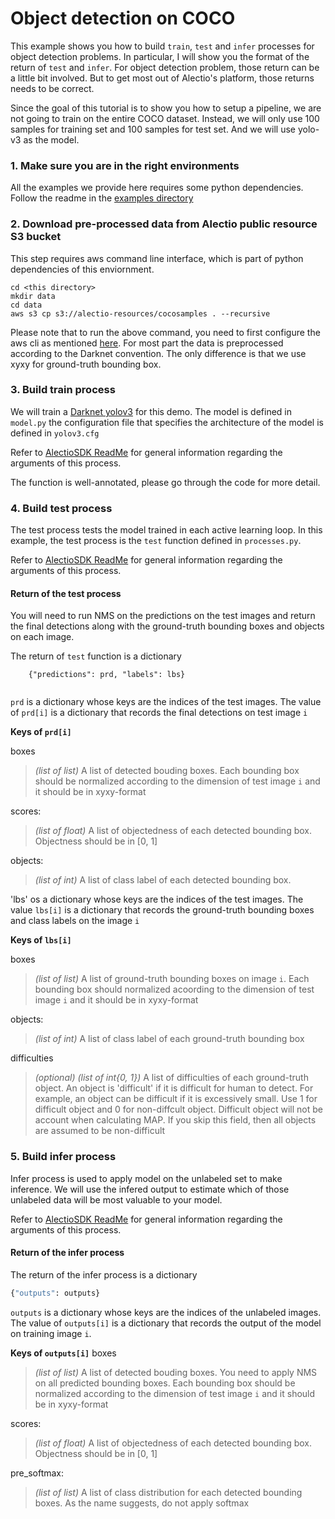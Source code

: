 # Object detection on COCO

This example shows you how to build `train`, `test` and `infer` processes
for object detection problems. In particular, I will show you the format
of the return of `test` and `infer`. For object detection problem, those
return can be a little bit involved. But to get most out of Alectio's platform,
those returns needs to be correct. 

Since the goal of this tutorial is to show you how to setup a pipeline, 
we are not going to train on the entire COCO dataset. Instead, we will 
only use 100 samples for training set and 100 samples for test set. 
And we will use yolo-v3 as the model.

### 1. Make sure you are in the right environments
All the examples we provide here requires some python dependencies.
Follow the readme in the [examples directory](../)


### 2. Download pre-processed data from Alectio public resource S3 bucket
This step requires aws command line interface, which is part of python 
dependencies of this enviornment. 

```
cd <this directory>
mkdir data
cd data
aws s3 cp s3://alectio-resources/cocosamples . --recursive
```

Please note that to run the above command, you need to first configure the aws cli as mentioned [here](https://docs.aws.amazon.com/cli/latest/userguide/cli-chap-configure.html). For most part the data is preprocessed according to the Darknet convention. The only difference is that we use xyxy for ground-truth bounding box. 

### 3. Build train process
We will train a [Darknet yolov3](https://pjreddie.com/media/files/papers/YOLOv3.pdf) for
this demo. The model is defined in `model.py` the configuration file that specifies the
architecture of the model is defined in `yolov3.cfg`

Refer to [AlectioSDK ReadMe](../../README.md) for general information regarding the 
arguments of this process.

The function is well-annotated, please go through the code for more detail. 

### 4. Build test process
The test process tests the model trained in each active learning loop.
In this example, the test process is the `test` function defined 
in `processes.py`. 

Refer to [AlectioSDK ReadMe](../../README.md) for general information regarding the 
arguments of this process.

#### Return of the test process 
You will need to run NMS on the predictions on the test images and return 
the final detections along with the ground-truth bounding boxes and objects
on each image. 

The return of `test` function is a dictionary 
```
    {"predictions": prd, "labels": lbs}
    
```

`prd` is a dictionary whose keys are the indices of the test 
images. The value of `prd[i]` is a dictionary that records the final
detections on test image `i`

**Keys of `prd[i]`**

boxes
> *(list of list)* A list of detected bouding boxes. 
    Each bounding box should be normalized according 
    to the dimension of test image `i` and it 
    should be in xyxy-format
  
scores:
> *(list of float)* A list of objectedness of each detected
   bounding box. Objectness should be in \[0, 1\]

objects:
> *(list of int)* A list of class label of each detected 
    bounding box. 


'lbs' os a dictionary whose keys are the indices of the test images. 
The value `lbs[i]` is a dictionary that records the ground-truth bounding 
boxes and class labels on the image `i`

**Keys of `lbs[i]`**

boxes
> *(list of list)* A list of ground-truth bounding boxes on image `i`.
    Each bounding box should normalized acoording to the dimension
    of test image `i` and it should be in xyxy-format
 
objects:
> *(list of int)* A list of class label of each ground-truth bounding box

difficulties 
> *(optional) (list of int{0, 1})* A list of difficulties of each ground-truth object. 
   An object is 'difficult' if it is difficult for human to detect. 
   For example, an object can be difficult if it is excessively small. 
   Use 1 for difficult object and 0 for non-diffcult object.
   Difficult object will not be account when calculating MAP.
   If you skip this field, then all objects are assumed to be non-difficult
  

### 5. Build infer process
Infer process is used to apply model on the unlabeled set to make inference. 
We will use the infered output to estimate which of those unlabeled data will
be most valuable to your model.

Refer to [AlectioSDK ReadMe](../../README.md) for general information regarding the 
arguments of this process.

#### Return of the infer process
The return of the infer process is a dictionary
```python
{"outputs": outputs}
```

`outputs` is a dictionary whose keys are the indices of the unlabeled
images. The value of `outputs[i]` is a dictionary that records the output of
the model on training image `i`. 

**Keys of `outputs[i]`**
boxes
> *(list of list)* A list of detected bouding boxes.
    You need to apply NMS on all predicted bounding 
    boxes. 
    Each bounding box should be normalized according 
    to the dimension of test image `i` and it 
    should be in xyxy-format
  
scores:
> *(list of float)* A list of objectedness of each detected
   bounding box. Objectness should be in \[0, 1\]

pre_softmax:
> *(list of list)* A list of class distribution for each 
    detected bounding boxes. As the name suggests, do not
    apply softmax



